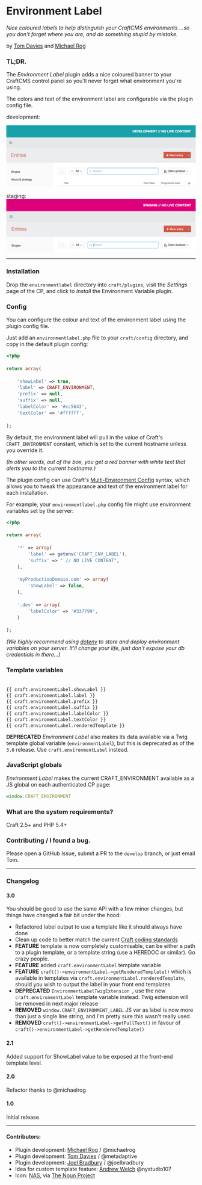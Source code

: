 # Environment Label

_Nice coloured labels to help distinguish your CraftCMS environments ...so you don't forget where you are, and do something stupid by mistake._

by [Tom Davies](http://madebykind.com/) and [Michael Rog](https://topshelfcraft.com)



### TL;DR.

The _Environment Label_ plugin adds a nice coloured banner to your CraftCMS control panel so you'll never forget what environment you're using.

The colors and text of the environment label are configurable via the plugin config file.


development:

![Screenshot](environmentlabel/resources/docs/development.png)

staging:
![Screenshot](environmentlabel/resources/docs/staging.png)

* * *


### Installation

Drop the `environmentlabel` directory into `craft/plugins`, visit the _Settings_ page of the CP, and click to _Install_ the Environment Variable plugin.

### Config

You can configure the colour and text of the environment label using the plugin config file.

Just add an `environmentlabel.php` file to your `craft/config` directory, and copy in the default plugin config:


```php
<?php

return array(

	'showLabel' => true,
	'label' => CRAFT_ENVIRONMENT,
	'prefix' => null,
	'suffix' => null,
	'labelColor' => '#cc5643',
	'textColor' => '#ffffff',

);
```

By default, the environment label will pull in the value of Craft's `CRAFT_ENVIRONMENT` constant, which is set to the current hostname unless you override it.

_(In other words, out of the box, you get a red banner with white text that alerts you to the current hostname.)_

The plugin config can use Craft's [Multi-Environment Config](https://craftcms.com/docs/multi-environment-configs) syntax, which allows you to tweak the appearance and text of the environment label for each installation.

For example, your `environmentlabel.php` config file might use environment variables set by the server:

```php
<?php

return array(

	'*' => array(
		'label' => getenv('CRAFT_ENV_LABEL'),
		'suffix' => " // NO LIVE CONTENT",
	),

	'myProductionDomain.com' => array(
		'showLabel' => false,
	),

	'.dev' => array(
		'labelColor' => '#337799',
	)

);
```

_(We highly recommend using [dotenv](https://github.com/vlucas/phpdotenv) to store and deploy environment variables on your server. It'll change your life, just don't expose your db credentials in there...)_

### Template variables



```twig

{{ craft.enviromentLabel.showLabel }}
{{ craft.enviromentLabel.label }}
{{ craft.enviromentLabel.prefix }}
{{ craft.enviromentLabel.suffix }}
{{ craft.enviromentLabel.labelColor }}
{{ craft.enviromentLabel.textColor }}
{{ craft.enviromentLabel.renderedTemplate }}

```


**DEPRECATED** _Environment Label_ also makes its data available via a Twig template global variable (`environmentLabel`), but this is deprecated as of the `3.0` release. Use `craft.environmentLabel` instead.

### JavaScript globals

_Environment Label_ makes the current CRAFT_ENVIRONMENT available as a JS global on each authenticated CP page:

```js
window.CRAFT_ENVIRONMENT
```

### What are the system requirements?

Craft 2.5+ and PHP 5.4+


### Contributing / I found a bug.

Please open a GitHub Issue, submit a PR to the `develop` branch, or just email Tom.


* * *

### Changelog

#### 3.0

You should be good to use the same API with a few minor changes, but things have changed a fair bit under the hood:

- Refactored label output to use a template like it should always have done
- Clean up code to better match the current [Craft coding standards](https://github.com/pixelandtonic/CodingStandards/blob/master/standards/PHP.md)
- **FEATURE** template is now completely customisable, can be either a path to a plugin template, or a template string (use a HEREDOC or similar). Go crazy people.
- **FEATURE** added `craft.environmentLabel` template variable
- **FEATURE** `craft()->environmentLabel->getRenderedTemplate()` which is available in templates via `craft.environmentLabel.renderedTemplate`, should you wish to output the label in your front end templates
- **DEPRECATED** `EnvironmentLabelTwigExtension
`, use the new `craft.environmentLabel` template variable instead. Twig extension will be removed in next major release
- **REMOVED** `window.CRAFT_ENVIRONMENT_LABEL` JS var as label is now more than just a single line string, and I'm pretty sure this wasn't really used.
- **REMOVED** `craft()->environmentLabel->getFullText()` in favour of `craft()->environmentLabel->getRenderedTemplate()`


#### 2.1

Added support for ShowLabel value to be exposed at the front-end template level.

#### 2.0

Refactor thanks to @michaelrog

#### 1.0

Initial release

* * *

#### Contributors:

  - Plugin development: [Michael Rog](http://michaelrog.com) / @michaelrog
  - Plugin development: [Tom Davies](https://github.com/tomdavies) / @metadaptive
  - Plugin development: [Joel Bradbury](https://github.com/joelbradbury) / @joelbradbury
  - Idea for custom template feature: [Andrew Welch](https://github.com/nystudio107) @nystudio107
  - Icon: [NAS](http://nasztu.com/), via [The Noun Project](https://thenounproject.com/search/?q=label&i=28588)